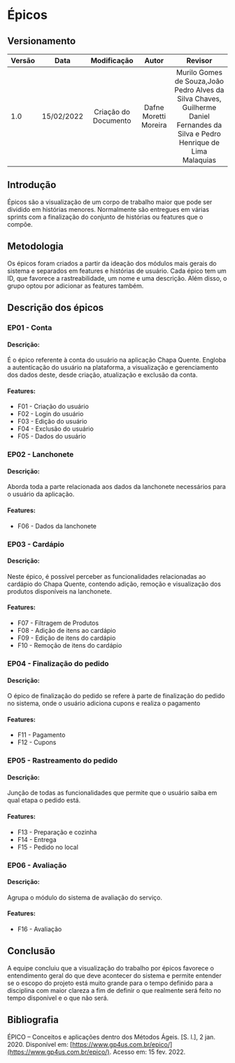 # Épicos

## Versionamento

| Versão | Data       | Modificação          | Autor                        |Revisor|
| ------ | :--------: | :------------------: | :--------------------------: | :---: |
| 1.0    | 15/02/2022 | Criação do Documento |  Dafne Moretti Moreira | Murilo Gomes de Souza,João Pedro Alves da Silva Chaves, Guilherme Daniel Fernandes da Silva e Pedro Henrique de Lima Malaquias |

## Introdução

Épicos são a visualização de um corpo de trabalho maior que pode ser dividido em histórias menores. Normalmente são entregues em várias sprints com a finalização do conjunto de histórias ou features que o compõe. 

## Metodologia

Os épicos foram criados a partir da ideação dos módulos mais gerais do sistema e separados em features e histórias de usuário. Cada épico tem um ID, que favorece a rastreabilidade, um nome e uma descrição. Além disso, o grupo optou por adicionar as features também. 

## Descrição dos épicos

### EP01 - Conta

#### Descrição: 

É o épico referente à conta do usuário na aplicação Chapa Quente. Engloba a autenticação do usuário na plataforma, a visualização e gerenciamento dos dados deste, desde criação, atualização e exclusão da conta.

#### Features:

* F01 - Criação do usuário
* F02 - Login do usuário
* F03 - Edição do usuário
* F04 - Exclusão do usuário
* F05 - Dados do usuário

### EP02 - Lanchonete

#### Descrição: 

Aborda toda a parte relacionada aos dados da lanchonete necessários para o usuário da aplicação.

#### Features:

* F06 - Dados da lanchonete

### EP03 - Cardápio

#### Descrição: 

Neste épico, é possível perceber as funcionalidades relacionadas ao cardápio do Chapa Quente, contendo adição, remoção e visualização dos produtos disponíveis na lanchonete.

#### Features:

* F07 - Filtragem de Produtos
* F08 - Adição de itens ao cardápio
* F09 - Edição de itens do cardápio
* F10 - Remoção de itens do cardápio

### EP04 - Finalização do pedido

#### Descrição: 

O épico de finalização do pedido se refere à parte de finalização do pedido no sistema, onde o usuário adiciona cupons e realiza o pagamento 

#### Features:

* F11 - Pagamento
* F12 - Cupons


### EP05 - Rastreamento do pedido

#### Descrição: 

Junção de todas as funcionalidades que permite que o usuário saiba em qual etapa o pedido está.

#### Features:

* F13 - Preparação e cozinha
* F14 - Entrega
* F15 - Pedido no local

### EP06 - Avaliação

#### Descrição: 

Agrupa o módulo do sistema de avaliação do serviço.

#### Features:

* F16 - Avaliação

## Conclusão

A equipe concluiu que a visualização do trabalho por épicos favorece o entendimento geral do que deve acontecer do sistema e permite entender se o escopo do projeto está muito grande para o tempo definido para a disciplina com maior clareza a fim de definir o que realmente será feito no tempo disponível e o que não será.

## Bibliografia

ÉPICO – Conceitos e aplicações dentro dos Métodos Ágeis. [S. l.], 2 jan. 2020. Disponível em: [https://www.gp4us.com.br/epico/](https://www.gp4us.com.br/epico/). Acesso em: 15 fev. 2022.